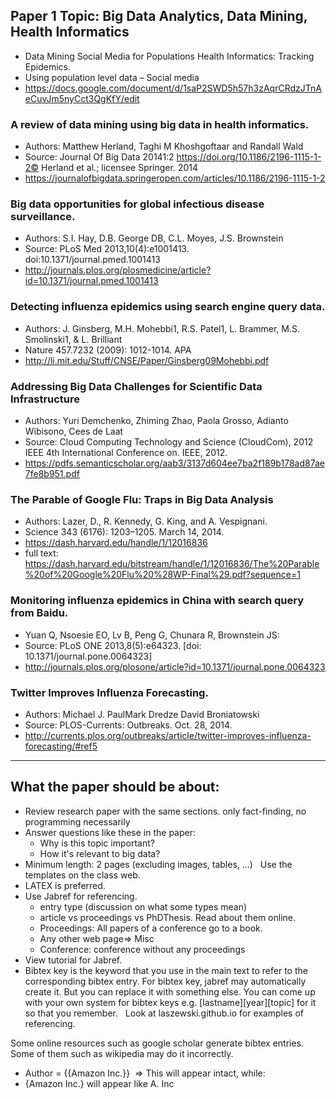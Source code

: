 ## Paper 1 Topic: Big Data Analytics, Data Mining, Health Informatics
* Data Mining Social Media for Populations Health Informatics: Tracking Epidemics. 
* Using population level data – Social media
* https://docs.google.com/document/d/1saP2SWD5h57h3zAqrCRdzJTnAeCuvJm5nyCct3QgKfY/edit

### A review of data mining using big data in health informatics. 
* Authors: Matthew Herland, Taghi M Khoshgoftaar and Randall Wald  
* Source: Journal Of Big Data 20141:2 https://doi.org/10.1186/2196-1115-1-2©  Herland et al.; licensee Springer. 2014
* https://journalofbigdata.springeropen.com/articles/10.1186/2196-1115-1-2 

### Big data opportunities for global infectious disease surveillance. 
* Authors: S.I. Hay, D.B. George DB, C.L. Moyes, J.S. Brownstein 
* Source: PLoS Med 2013,10(4):e1001413. doi:10.1371/journal.pmed.1001413 
* http://journals.plos.org/plosmedicine/article?id=10.1371/journal.pmed.1001413


### Detecting influenza epidemics using search engine query data.
* Authors: J. Ginsberg, M.H. Mohebbi1, R.S. Patel1, L. Brammer, M.S. Smolinski1, & L. Brilliant 
* Nature 457.7232 (2009): 1012-1014. APA	
* http://li.mit.edu/Stuff/CNSE/Paper/Ginsberg09Mohebbi.pdf

### Addressing Big Data Challenges for Scientific Data Infrastructure
* Authors: Yuri Demchenko, Zhiming Zhao, Paola Grosso, Adianto Wibisono, Cees de Laat
* Source: Cloud Computing Technology and Science (CloudCom), 2012 IEEE 4th International Conference on. IEEE, 2012.
* https://pdfs.semanticscholar.org/aab3/3137d604ee7ba2f189b178ad87ae7fe8b951.pdf

### The Parable of Google Flu: Traps in Big Data Analysis
* Authors: Lazer, D., R. Kennedy, G. King, and A. Vespignani. 
* Science 343 (6176): 1203–1205. March 14, 2014. 
* https://dash.harvard.edu/handle/1/12016836  
* full text: https://dash.harvard.edu/bitstream/handle/1/12016836/The%20Parable%20of%20Google%20Flu%20%28WP-Final%29.pdf?sequence=1

### Monitoring influenza epidemics in China with search query from Baidu.  
* Yuan Q, Nsoesie EO, Lv B, Peng G, Chunara R, Brownstein JS: 
* Source: PLoS ONE 2013,8(5):e64323. [doi: 10.1371/journal.pone.0064323] 
* http://journals.plos.org/plosone/article?id=10.1371/journal.pone.0064323


### Twitter Improves Influenza Forecasting. 
* Authors: Michael J. PaulMark Dredze David Broniatowski 
* Source: PLOS-Currents: Outbreaks. Oct. 28, 2014.
* http://currents.plos.org/outbreaks/article/twitter-improves-influenza-forecasting/#ref5

________________________________________________________________________________

## What the paper should be about: 
* Review research paper with the same sections. only fact-finding, no programming necessarily
* Answer questions like these in the paper:
  * Why is this topic important?
  * How it's relevant to big data?
* Minimum length: 2 pages (excluding images, tables, ...)
 
Use the templates on the class web.
* LATEX is preferred.
* Use Jabref for referencing.
  * entry type (discussion on what some types mean)
  * article vs proceedings vs PhDThesis. Read about them online.
  * Proceedings: All papers of a conference go to a book.
  * Any other web page=> Misc
  * Conference: conference without any proceedings
* View tutorial for Jabref.
* Bibtex key is the keyword that you use in the main text to refer to the corresponding bibtex entry. For bibtex key, jabref may automatically create it. But you can replace it with something else. You can come up with your own system for bibtex keys e.g. [lastname][year][topic] for it so that you remember.
 
Look at laszewski.github.io for examples of referencing.

Some online resources such as google scholar generate bibtex entries. Some of them such as wikipedia may do it incorrectly.
* Author = {{Amazon Inc.}}  => This will appear intact, while:
* {Amazon Inc.} will appear like A. Inc
 


 

